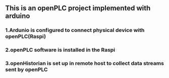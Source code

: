 ## This is an openPLC project implemented with arduino

### 1.Ardunio is configured to connect physical device with openPLC(Raspi)

### 2.openPLC software is installed in the Raspi

### 3.openHistorian is set up in remote host to collect data streams sent by openPLC
